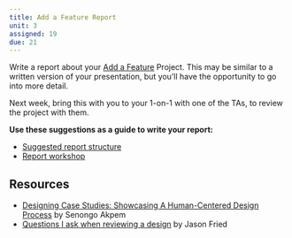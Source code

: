 ```yaml
---
title: Add a Feature Report
unit: 3
assigned: 19
due: 21
---
```

Write a report about your [Add a Feature](https://uxui0519.netlify.com/projects/add-a-feature/) Project. This may be similar to a written version of your presentation, but you’ll have the opportunity to go into more detail.

Next week, bring this with you to your 1-on-1 with one of the TAs, to review the project with them.

**Use these suggestions as a guide to write your report:**

* [Suggested report structure](https://docs.google.com/document/d/1QxkT1J8SvOVmIRhnR3CEM5Lugq-nOn4gZfbpUlJ2pZw/view)
* [Report workshop](https://drive.google.com/open?id=1scS1kBav9aFshEY5X5A1mhZx8ObipspX)

## Resources

* [Designing Case Studies: Showcasing A Human-Centered Design Process](https://www.smashingmagazine.com/2015/02/designing-case-studies-human-centered-design-process/) by Senongo Akpem
* [Questions I ask when reviewing a design](https://signalvnoise.com/posts/3024-questions-i-ask-when-reviewing-a-design) by Jason Fried
